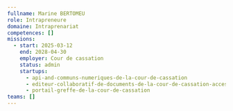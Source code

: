 ```yaml
---
fullname: Marine BERTOMEU
role: Intrapreneure
domaine: Intraprenariat
competences: []
missions:
  - start: 2025-03-12
    end: 2028-04-30
    employer: Cour de cassation
    status: admin
    startups:
      - api-and-communs-numeriques-de-la-cour-de-cassation
      - editeur-collaboratif-de-documents-de-la-cour-de-cassation-accessible-en-ligne-hors-ligne
      - portail-greffe-de-la-cour-de-cassation
teams: []
---
```

